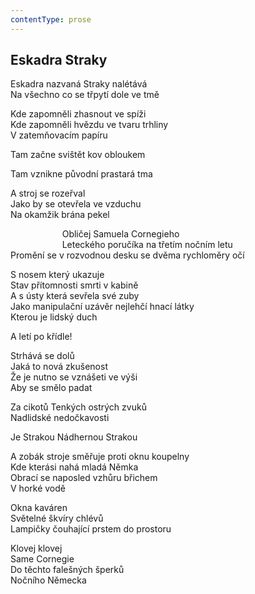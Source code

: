 ```yaml
---
contentType: prose
---
```


## Eskadra Straky

Eskadra nazvaná Straky nalétává  
Na všechno co se třpytí dole ve tmě

Kde zapomněli zhasnout ve spíži  
Kde zapomněli hvězdu ve tvaru trhliny  
V zatemňovacím papíru

Tam začne svištět kov obloukem

Tam vznikne původní prastará tma

A stroj se rozeřval  
Jako by se otevřela ve vzduchu  
Na okamžik brána pekel

                     Obličej Samuela Cornegieho  
                     Leteckého poručíka na třetím nočním letu  
Promění se v rozvodnou desku se dvěma rychloměry očí

S nosem který ukazuje  
Stav přítomnosti smrti v kabině  
A s ústy která sevřela své zuby  
Jako manipulační uzávěr nejlehčí hnací látky  
Kterou je lidský duch

A letí po křídle!

Strhává se dolů  
Jaká to nová zkušenost  
Že je nutno se vznášeti ve výši  
Aby se smělo padat

Za cikotů Tenkých ostrých zvuků  
Nadlidské nedočkavosti

Je Strakou Nádhernou Strakou

A zobák stroje směřuje proti oknu koupelny  
Kde kterási nahá mladá Němka  
Obrací se naposled vzhůru břichem  
V horké vodě

Okna kaváren  
Světelné škvíry chlévů  
Lampičky čouhající prstem do prostoru

Klovej klovej  
Same Cornegie  
Do těchto falešných šperků  
Nočního Německa
